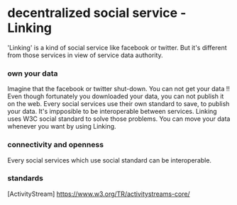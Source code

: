 # decentralized social service - Linking
'Linking' is a kind of social service like facebook or twitter. 
But it's different from those services in view of service data authority.

### own your data 
Imagine that the facebook or twitter shut-down. You can not get your data !!
Even though fortunately you downloaded your data, you can not publish it on the web. 
Every social services use their own standard to save, to publish your data. It's impposible to be interoperable between services.
Linking uses W3C social standard to solve those problems. 
You can move your data whenever you want by using Linking. 

### connectivity and openness
Every social services which use social standard can be interoperable. 

### standards
[ActivityStream] https://www.w3.org/TR/activitystreams-core/
